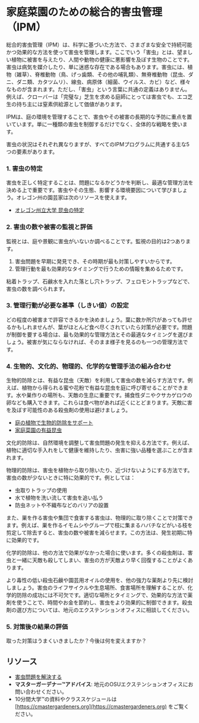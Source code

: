 # 家庭菜園のための総合的害虫管理（IPM）

総合的害虫管理（IPM）は、科学に基づいた方法で、さまざまな安全で持続可能かつ効果的な方法を使って害虫を管理します。ここでいう「害虫」とは、望ましい植物に被害を与えたり、人間や動物の健康に悪影響を及ぼす生物のことです。害虫は病気を媒介したり、単に迷惑な存在である場合もあります。害虫には、植物（雑草）、脊椎動物（鳥、げっ歯類、その他の哺乳類）、無脊椎動物（昆虫、ダニ、ダニ類、カタツムリ）、線虫、病原体（細菌、ウイルス、カビ）など、様々なものが含まれます。ただし、「害虫」という言葉に共通の定義はありません。例えば、クローバーは「完璧な」芝生を求める庭師にとっては害虫でも、エコ芝生の持ち主には窒素供給源として価値があります。

IPMは、庭の環境を管理することで、害虫やその被害の長期的な予防に重点を置いています。単に一種類の害虫を制御するだけでなく、全体的な戦略を使います。

害虫の状況はそれぞれ異なりますが、すべてのIPMプログラムに共通する主な5つの要素があります。

### 1. 害虫の特定

害虫を正しく特定することは、問題になるかどうかを判断し、最適な管理方法を決める上で重要です。害虫やその生態、影響する環境要因について学びましょう。オレゴン州の園芸家は次のリソースを使えます。

- [オレゴン州立大学 昆虫の特定](https://extension.oregonstate.edu/pests-weeds-diseases/insects/insect-identification)

### 2. 害虫の数や被害の監視と評価

監視とは、庭や景観に害虫がいないか調べることです。監視の目的は2つあります。

1. 害虫問題を早期に発見でき、その時期が最も対策しやすいからです。
2. 管理行動を最も効果的なタイミングで行うための情報を集めるためです。

粘着トラップ、石鹸水を入れた落とし穴トラップ、フェロモントラップなどで、害虫の数を調べられます。

### 3. 管理行動が必要な基準（しきい値）の設定

どの程度の被害まで許容できるかを決めましょう。葉に数か所穴があっても許せるかもしれませんが、葉がほとんど食べ尽くされていたら対策が必要です。問題が制御を要する場合は、最も効果的な管理方法とその最適なタイミングを選びましょう。被害が気にならなければ、そのまま様子を見るのも一つの管理方法です。

### 4. 生物的、文化的、物理的、化学的な管理手法の組み合わせ


生物的防除とは、有益な昆虫（天敵）を利用して害虫の数を減らす方法です。例えば、植物から得られる蜜や花粉で有益な昆虫を庭に呼び寄せることができます。水や巣作りの場所も、天敵の生息に重要です。捕食性ダニやクサカゲロウの卵なども購入できます。これらは食べ物があれば近くにとどまります。天敵に害を及ぼす可能性のある殺虫剤の使用は避けましょう。

- [庭の植物で生物的防除をサポート](https://gardenecology.oregonstate.edu/sites/agscid7/files/gardenecology/gel_brief_2_biocontrol.pdf)
- [家庭菜園の有益昆虫](https://cmastergardeners.files.wordpress.com/2022/02/beneficial-insects.pdf)


文化的防除は、自然環境を調整して害虫問題の発生を抑える方法です。例えば、植物に適切な手入れをして健康を維持したり、虫害に強い品種を選ぶことが含まれます。


物理的防除は、害虫を植物から取り除いたり、近づけないようにする方法です。害虫の数が少ないときに特に効果的です。例としては：

- 虫取りトラップの使用
- 水で植物を洗い流して害虫を追い払う
- 防虫ネットや不織布などのバリアの設置

また、巣を作る害虫や集団で食害する害虫は、物理的に取り除くことで対策できます。例えば、巣を作るイモムシやグループで枝に集まるハバチなどがいる枝を剪定して除去すると、害虫の数や被害を減らせます。この方法は、発生初期に特に効果的です。


化学的防除は、他の方法で効果がなかった場合に使います。多くの殺虫剤は、害虫と一緒に天敵も殺してしまい、害虫の方が天敵より早く回復することがよくあります。

より毒性の低い殺虫石鹸や園芸用オイルの使用を、他の強力な薬剤より先に検討しましょう。害虫のライフサイクルや生息場所、食害場所を理解することが、化学的防除の成功には不可欠です。適切な場所とタイミングで、効果的な方法で薬剤を使うことで、時間やお金を節約し、害虫をより効果的に制御できます。殺虫剤の選び方については、地元のエクステンションオフィスに相談してください。

### 5. 対策後の結果の評価

取った対策はうまくいきましたか？今後は何を変えますか？

## リソース

- [害虫問題を解決する](https://solvepestproblems.oregonstate.edu/)
- **マスターガーデナー™アドバイス**: 地元のOSUエクステンションオフィスにお問い合わせください。
- 10分間大学™の資料やクラススケジュールは [https://cmastergardeners.org](https://cmastergardeners.org) をご覧ください。
